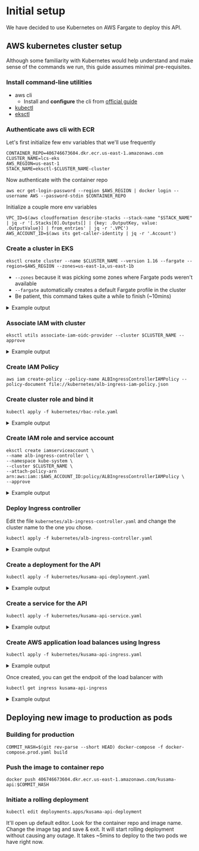 # Initial setup

We have decided to use Kubernetes on AWS Fargate to deploy this API.

## AWS kubernetes cluster setup

Although some familiarity with Kubernetes would help understand and make sense of the commands we run, this guide assumes minimal pre-requisites.

### Install command-line utilities

  - aws cli
    - Install and **configure** the cli from [official guide](https://docs.aws.amazon.com/cli/latest/userguide/install-cliv2.html)
 - [kubectl](https://docs.aws.amazon.com/cli/latest/userguide/install-cliv2.html)
 - [eksctl](https://github.com/weaveworks/eksctl#installation)

### Authenticate aws cli with ECR

Let's first initialize few env variables that we'll use frequently

```
CONTAINER_REPO=406746673604.dkr.ecr.us-east-1.amazonaws.com
CLUSTER_NAME=lcs-eks
AWS_REGION=us-east-1
STACK_NAME=eksctl-$CLUSTER_NAME-cluster
```

Now authenticate with the container repo

```
aws ecr get-login-password --region $AWS_REGION | docker login --username AWS --password-stdin $CONTAINER_REPO
```

Initialize a couple more env variables

```
VPC_ID=$(aws cloudformation describe-stacks --stack-name "$STACK_NAME" | jq -r '[.Stacks[0].Outputs[] | {key: .OutputKey, value: .OutputValue}] | from_entries' | jq -r '.VPC')
AWS_ACCOUNT_ID=$(aws sts get-caller-identity | jq -r '.Account')
```

### Create a cluster in EKS

```
eksctl create cluster --name $CLUSTER_NAME --version 1.16 --fargate --region=$AWS_REGION --zones=us-east-1a,us-east-1b
```

  - `--zones` because it was picking some zones where Fargate pods weren't available
  - `--fargate` automatically creates a default Fargate profile in the cluster
  - Be patient, this command takes quite a while to finish (~10mins)

<details>
<summary>Example output</summary>

```bash
[roy@miller-thinkpad:~/_code_/lcs]$ eksctl create cluster --name lcs-eks --version 1.16 --fargate --region=us-east-1 --zones=us-east-1a,us-east-1b
[ℹ]  eksctl version 0.22.0
[ℹ]  using region us-east-1
[ℹ]  subnets for us-east-1a - public:192.168.0.0/19 private:192.168.64.0/19
[ℹ]  subnets for us-east-1b - public:192.168.32.0/19 private:192.168.96.0/19
[ℹ]  using Kubernetes version 1.16
[ℹ]  creating EKS cluster "lcs-eks" in "us-east-1" region with Fargate profile
[ℹ]  if you encounter any issues, check CloudFormation console or try 'eksctl utils describe-stacks --region=us-east-1 --cluster=lcs-eks'
[ℹ]  CloudWatch logging will not be enabled for cluster "lcs-eks" in "us-east-1"
[ℹ]  you can enable it with 'eksctl utils update-cluster-logging --region=us-east-1 --cluster=lcs-eks'
[ℹ]  Kubernetes API endpoint access will use default of {publicAccess=true, privateAccess=false} for cluster "lcs-eks" in "us-east-1"
[ℹ]  2 sequential tasks: { create cluster control plane "lcs-eks", create fargate profiles }
[ℹ]  building cluster stack "eksctl-lcs-eks-cluster"
[ℹ]  deploying stack "eksctl-lcs-eks-cluster"
[ℹ]  creating Fargate profile "fp-default" on EKS cluster "lcs-eks"
[ℹ]  created Fargate profile "fp-default" on EKS cluster "lcs-eks"
[ℹ]  "coredns" is now schedulable onto Fargate
[ℹ]  "coredns" is now scheduled onto Fargate
[ℹ]  "coredns" pods are now scheduled onto Fargate
[ℹ]  waiting for the control plane availability...
[✔]  saved kubeconfig as "/home/roy/.kube/config"
[ℹ]  no tasks
[✔]  all EKS cluster resources for "lcs-eks" have been created
[ℹ]  kubectl command should work with "/home/roy/.kube/config", try 'kubectl get nodes'
[✔]  EKS cluster "lcs-eks" in "us-east-1" region is ready
```
</details>


### Associate IAM with cluster

```
eksctl utils associate-iam-oidc-provider --cluster $CLUSTER_NAME --approve
```

<details>
<summary>Example output</summary>

```bash
[roy@miller-thinkpad:~/_code_/lcs]$ eksctl utils associate-iam-oidc-provider --cluster lcs-eks --approve
[ℹ]  eksctl version 0.22.0
[ℹ]  using region us-east-1
[ℹ]  will create IAM Open ID Connect provider for cluster "lcs-eks" in "us-east-1"
[✔]  created IAM Open ID Connect provider for cluster "lcs-eks" in "us-east-1"
```
</details>


### Create IAM Policy

```
aws iam create-policy --policy-name ALBIngressControllerIAMPolicy --policy-document file://kubernetes/alb-ingress-iam-policy.json
```

### Create cluster role and bind it

```
kubectl apply -f kubernetes/rbac-role.yaml
```

<details>
<summary>Example output</summary>

```bash
[roy@miller-thinkpad:~/_code_/lcs/kusama-api]$ kubectl apply -f kubernetes/rbac-role.yaml
clusterrole.rbac.authorization.k8s.io/alb-ingress-controller created
clusterrolebinding.rbac.authorization.k8s.io/alb-ingress-controller created
```
</details>


### Create IAM role and service account

```
eksctl create iamserviceaccount \
--name alb-ingress-controller \
--namespace kube-system \
--cluster $CLUSTER_NAME \
--attach-policy-arn arn:aws:iam::$AWS_ACCOUNT_ID:policy/ALBIngressControllerIAMPolicy \
--approve
```

<details>
<summary>Example output</summary>

```bash
[roy@miller-thinkpad:~/_code_/lcs/kusama-api]$ eksctl create iamserviceaccount \
> --name alb-ingress-controller \
> --namespace kube-system \
> --cluster $CLUSTER_NAME \
> --attach-policy-arn arn:aws:iam::$AWS_ACCOUNT_ID:policy/ALBIngressControllerIAMPolicy \
> --approve
[ℹ]  eksctl version 0.22.0
[ℹ]  using region us-east-1
[ℹ]  1 iamserviceaccount (kube-system/alb-ingress-controller) was included (based on the include/exclude rules)
[!]  serviceaccounts that exists in Kubernetes will be excluded, use --override-existing-serviceaccounts to override
[ℹ]  1 task: { 2 sequential sub-tasks: { create IAM role for serviceaccount "kube-system/alb-ingress-controller", create serviceaccount "kube-system/alb-ingress-controller" } }
[ℹ]  building iamserviceaccount stack "eksctl-lcs-eks-addon-iamserviceaccount-kube-system-alb-ingress-controller"
[ℹ]  deploying stack "eksctl-lcs-eks-addon-iamserviceaccount-kube-system-alb-ingress-controller"
[ℹ]  created serviceaccount "kube-system/alb-ingress-controller"
```
</details>


### Deploy Ingress controller

Edit the file `kubernetes/alb-ingress-controller.yaml` and change the cluster name to the one you chose.

```
kubectl apply -f kubernetes/alb-ingress-controller.yaml
```

<details>
<summary>Example output</summary>

```bash
[roy@miller-thinkpad:~/_code_/lcs/kusama-api]$ kubectl apply -f kubernetes/alb-ingress-controller.yaml
deployment.apps/alb-ingress-controller created
```
</details>


### Create a deployment for the API

```
kubectl apply -f kubernetes/kusama-api-deployment.yaml
```

<details>
<summary>Example output</summary>

```bash
[roy@miller-thinkpad:~/_code_/lcs/kusama-api]$ kubectl apply -f kubernetes/kusama-api-deployment.yaml
deployment.apps/kusama-api-deployment created
```
</details>


### Create a service for the API

```
kubectl apply -f kubernetes/kusama-api-service.yaml
```

<details>
<summary>Example output</summary>

```bash
[roy@miller-thinkpad:~/_code_/lcs/kusama-api]$ kubectl apply -f kubernetes/kusama-api-service.yaml
service/kusama-api-service created
```
</details>


### Create AWS application load balances using Ingress

```
kubectl apply -f kubernetes/kusama-api-ingress.yaml
```

<details>
<summary>Example output</summary>

```bash
[roy@miller-thinkpad:~/_code_/lcs/kusama-api]$ kubectl apply -f kubernetes/kusama-api-ingress.yaml
ingress.extensions/kusama-api-ingress created
```
</details>


Once created, you can get the endpoit of the load balancer with

```
kubectl get ingress kusama-api-ingress
```

<details>
<summary>Example output</summary>

```bash
[roy@miller-thinkpad:~/_code_/lcs/kusama-api]$ kubectl get ingress kusama-api-ingress
NAME                 HOSTS   ADDRESS                                                                  PORTS   AGE
kusama-api-ingress   *       a111111a-default-kusamaapi-xx11-1234567890.us-east-1.elb.amazonaws.com   80      98s

```
</details>


## Deploying new image to production as pods

### Building for production

```
COMMIT_HASH=$(git rev-parse --short HEAD) docker-compose -f docker-compose.prod.yaml build
```

### Push the image to container repo

```
docker push 406746673604.dkr.ecr.us-east-1.amazonaws.com/kusama-api:$COMMIT_HASH
```

### Initiate a rolling deployment

```
kubectl edit deployments.apps/kusama-api-deployment
```

It'll open up default editor. Look for the container repo and image name. Change the image tag and save & exit. It will start rolling deployment without causing any outage. It takes ~5mins to deploy to the two pods we have right now.
